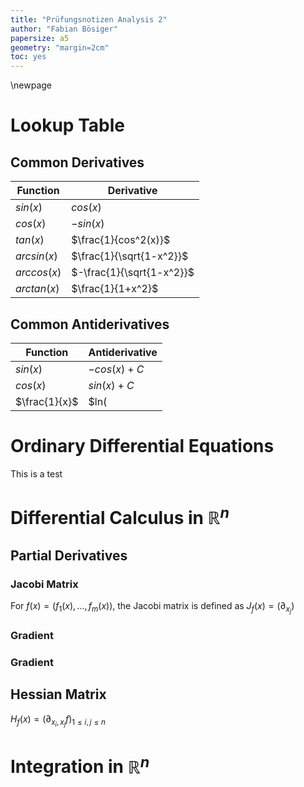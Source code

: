 ```yaml
---
title: "Prüfungsnotizen Analysis 2"
author: "Fabian Bösiger"
papersize: a5
geometry: "margin=2cm"
toc: yes
---
```


\newpage

# Lookup Table

## Common Derivatives

|Function|Derivative|
|---|---|
|$sin(x)$|$cos(x)$|$arcsin(x)$|
|$cos(x)$|$-sin(x)$|$arccos(x)$|
|$tan(x)$|$\frac{1}{cos^2(x)}$|
|$arcsin(x)$|$\frac{1}{\sqrt{1-x^2}}$|
|$arccos(x)$|$-\frac{1}{\sqrt{1-x^2}}$|
|$arctan(x)$|$\frac{1}{1+x^2}$|

## Common Antiderivatives

|Function|Antiderivative|
|---|---|
|$sin(x)$|$-cos(x) + C$|
|$cos(x)$|$sin(x) + C$|
|$\frac{1}{x}$|$ln(|x|) + C$|


# Ordinary Differential Equations

This is a test

# Differential Calculus in $\mathbb{R}^n$

## Partial Derivatives

### Jacobi Matrix

For $f(x) = (f_1(x), ..., f_m(x))$, the Jacobi matrix is defined as $J_f(x) = (\partial_{x_j})$

### Gradient

### Gradient

## Hessian Matrix

$H_f(x) = (\partial_{x_i, x_j} f)_{1 \leq i, j \leq n}$

# Integration in $\mathbb{R}^n$
